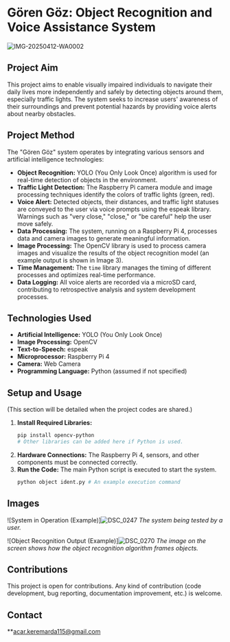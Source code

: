 # Gören Göz: Object Recognition and Voice Assistance System

![IMG-20250412-WA0002](https://github.com/user-attachments/assets/038d5ff5-0a1c-41d4-8a03-b4cf94df6c25)


## Project Aim

This project aims to enable visually impaired individuals to navigate their daily lives more independently and safely by detecting objects around them, especially traffic lights. The system seeks to increase users' awareness of their surroundings and prevent potential hazards by providing voice alerts about nearby obstacles.

## Project Method

The "Gören Göz" system operates by integrating various sensors and artificial intelligence technologies:

* **Object Recognition:** YOLO (You Only Look Once) algorithm is used for real-time detection of objects in the environment.
* **Traffic Light Detection:** The Raspberry Pi camera module and image processing techniques identify the colors of traffic lights (green, red).
* **Voice Alert:** Detected objects, their distances, and traffic light statuses are conveyed to the user via voice prompts using the espeak library. Warnings such as "very close," "close," or "be careful" help the user move safely.
* **Data Processing:** The system, running on a Raspberry Pi 4, processes data and camera images to generate meaningful information.
* **Image Processing:** The OpenCV library is used to process camera images and visualize the results of the object recognition model (an example output is shown in Image 3).
* **Time Management:** The `time` library manages the timing of different processes and optimizes real-time performance.
* **Data Logging:** All voice alerts are recorded via a microSD card, contributing to retrospective analysis and system development processes.

## Technologies Used

* **Artificial Intelligence:** YOLO (You Only Look Once)
* **Image Processing:** OpenCV
* **Text-to-Speech:** espeak
* **Microprocessor:** Raspberry Pi 4
* **Camera:** Web Camera
* **Programming Language:** Python (assumed if not specified)

## Setup and Usage

(This section will be detailed when the project codes are shared.)

1.  **Install Required Libraries:**
    ```bash
    pip install opencv-python
    # Other libraries can be added here if Python is used.
    ```
2.  **Hardware Connections:** The Raspberry Pi 4, sensors, and other components must be connected correctly.
3.  **Run the Code:** The main Python script is executed to start the system.
    ```bash
    python object ident.py # An example execution command
    ```

## Images

![System in Operation (Example)]![DSC_0247](https://github.com/user-attachments/assets/51d98bf5-3ee3-4ca7-a222-6d4a8452ab67)
*The system being tested by a user.*

![Object Recognition Output (Example)]![DSC_0270](https://github.com/user-attachments/assets/f0581dbe-e11f-4ac4-8a3f-50a66827b872)
*The image on the screen shows how the object recognition algorithm frames objects.*

## Contributions

This project is open for contributions. Any kind of contribution (code development, bug reporting, documentation improvement, etc.) is welcome.


## Contact

**acar.keremarda115@gmail.com


